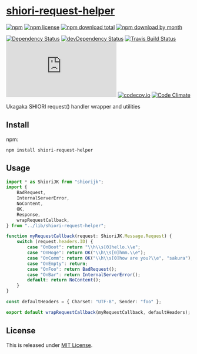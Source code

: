 # [shiori-request-helper](https://github.com/Narazaka/shiori-request-helper)

[![npm](https://img.shields.io/npm/v/shiori-request-helper.svg)](https://www.npmjs.com/package/shiori-request-helper)
[![npm license](https://img.shields.io/npm/l/shiori-request-helper.svg)](https://www.npmjs.com/package/shiori-request-helper)
[![npm download total](https://img.shields.io/npm/dt/shiori-request-helper.svg)](https://www.npmjs.com/package/shiori-request-helper)
[![npm download by month](https://img.shields.io/npm/dm/shiori-request-helper.svg)](https://www.npmjs.com/package/shiori-request-helper)

[![Dependency Status](https://david-dm.org/Narazaka/shiori-request-helper.js.svg)](https://david-dm.org/Narazaka/shiori-request-helper.js)
[![devDependency Status](https://david-dm.org/Narazaka/shiori-request-helper.js/dev-status.svg)](https://david-dm.org/Narazaka/shiori-request-helper.js#info=devDependencies)
[![Travis Build Status](https://travis-ci.org/Narazaka/shiori-request-helper.js.svg)](https://travis-ci.org/Narazaka/shiori-request-helper.js)
[![AppVeyor Build Status](https://ci.appveyor.com/api/projects/status/github/Narazaka/shiori-request-helper.js?svg=true)](https://ci.appveyor.com/project/Narazaka/shiori-request-helper-js)
[![codecov.io](https://codecov.io/github/Narazaka/shiori-request-helper.js/coverage.svg?branch=master)](https://codecov.io/github/Narazaka/shiori-request-helper.js?branch=master)
[![Code Climate](https://codeclimate.com/github/Narazaka/shiori-request-helper.js/badges/gpa.svg)](https://codeclimate.com/github/Narazaka/shiori-request-helper.js)

Ukagaka SHIORI request() handler wrapper and utilities

## Install

npm:
```
npm install shiori-request-helper
```

## Usage

```typescript
import * as ShioriJK from "shiorijk";
import {
    BadRequest,
    InternalServerError,
    NoContent,
    OK,
    Response,
    wrapRequestCallback,
} from "../lib/shiori-request-helper";

function myRequestCallback(request: ShioriJK.Message.Request) {
    switch (request.headers.ID) {
        case "OnBoot": return "\\h\\s[0]hello.\\e";
        case "OnHoge": return OK("\\h\\s[0]hmm.\\e");
        case "OnComm": return OK("\\h\\s[0]how are you?\\e", "sakura");
        case "OnEmpty": return;
        case "OnFoo": return BadRequest();
        case "OnBar": return InternalServerError();
        default: return NoContent();
    }
}

const defaultHeaders = { Charset: "UTF-8", Sender: "foo" };

export default wrapRequestCallback(myRequestCallback, defaultHeaders);
```

## License

This is released under [MIT License](http://narazaka.net/license/MIT?2017).
